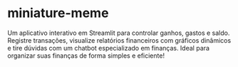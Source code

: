 # miniature-meme
Um aplicativo interativo em Streamlit para controlar ganhos, gastos e saldo. Registre transações, visualize relatórios financeiros com gráficos dinâmicos e tire dúvidas com um chatbot especializado em finanças. Ideal para organizar suas finanças de forma simples e eficiente!
